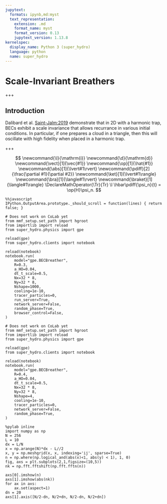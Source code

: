 ```yaml
---
jupytext:
  formats: ipynb,md:myst
  text_representation:
    extension: .md
    format_name: myst
    format_version: 0.13
    jupytext_version: 1.13.8
kernelspec:
  display_name: Python 3 (super_hydro)
  language: python
  name: super_hydro
---
```


# Scale-Invariant Breathers

+++

## Introduction

Dalibard et al. [Saint-Jalm:2019] demonstrate that in 2D with a harmonic trap, BECs exhibit a scale invariance that allows recurrance in various initial conditions.  In particular, if one prepares a cloud in a triangle, then this will oscillate with high fidelity when placed in a harmonic trap.

[Saint-Jalm:2019]: https://doi.org/10.1103/PhysRevX.9.021035 'R. Saint-Jalm, P. C. M. Castilho, É. Le Cerf, B. Bakkali-Hassani, J.-L. Ville, S. Nascimbene, J. Beugnon, and Jean Dalibard, "Dynamical Symmetry and Breathers in a Two-Dimensional Bose Gas", prx 9(2), 021035 (2019) '

+++

$$
  \newcommand{\I}{\mathrm{i}}
  \newcommand{\d}{\mathrm{d}}
  \newcommand{\vect}[1]{\vec{#1}}
  \newcommand{\op}[1]{\hat{#1}}
  \newcommand{\abs}[1]{\lvert#1\rvert}
  \newcommand{\pdiff}[2]{\frac{\partial #1}{\partial #2}}
  \newcommand{\ket}[1]{\lvert#1\rangle}
  \newcommand{\bra}[1]{\langle#1\rvert}
  \newcommand{\braket}[1]{\langle#1\rangle}
  \DeclareMathOperator{\Tr}{Tr}
  \I \hbar\pdiff{\psi_n}{t} = \op{H}\psi_n.
$$

```{code-cell} ipython3
%%javascript
IPython.OutputArea.prototype._should_scroll = function(lines) { return false; }
```

```{code-cell} ipython3
# Does not work on CoLab yet
from mmf_setup.set_path import hgroot
from importlib import reload
from super_hydro.physics import gpe

reload(gpe)
from super_hydro.clients import notebook

reload(notebook)
notebook.run(
    model="gpe.BECBreather",
    R=0.3,
    a_HO=0.04,
    dt_t_scale=0.5,
    Nx=32 * 8,
    Ny=32 * 8,
    Nshape=1000,
    cooling=1e-10,
    tracer_particles=0,
    run_server=True,
    network_server=False,
    random_phase=True,
    browser_control=False,
)
```

```{code-cell} ipython3
# Does not work on CoLab yet
from mmf_setup.set_path import hgroot
from importlib import reload
from super_hydro.physics import gpe

reload(gpe)
from super_hydro.clients import notebook

reload(notebook)
notebook.run(
    model="gpe.BECBreather",
    R=0.4,
    a_HO=0.04,
    dt_t_scale=0.5,
    Nx=32 * 8,
    Ny=32 * 8,
    Nshape=4,
    cooling=1e-10,
    tracer_particles=0,
    network_server=False,
    random_phase=True,
)
```

```{code-cell} ipython3
%pylab inline
import numpy as np
N = 256
L = 10
dx = L/N
x = np.arange(N)*dx - L//2
x, y = np.meshgrid(x, x, indexing='ij', sparse=True)
n = np.where(np.logical_and(abs(x)<1, abs(y) < 1), 1, 0)
fig, axs = plt.subplots(2,1,figsize=(10,5))
nk = np.fft.fftshift(np.fft.fftn(n))

axs[0].imshow(n)
axs[1].imshow(abs(nk))
for ax in axs:
    ax.set(aspect=1)
dn = 20
axs[1].axis([N/2-dn, N/2+dn, N/2-dn, N/2+dn])
```

```{code-cell} ipython3

```
